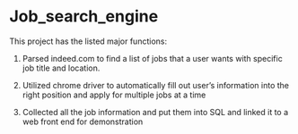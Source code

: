 # Job_search_engine
This project has the listed major functions:
1. Parsed indeed.com to find a list of jobs that a user wants with specific job title and location. 

2. Utilized chrome driver to automatically fill out user’s information into the right position and apply for multiple jobs at a time

3. Collected all the job information and put them into SQL and linked it to a web front end for demonstration
